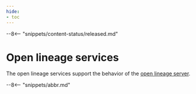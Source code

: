 ```yaml
---
hide:
- toc
---
```


<!-- SPDX-License-Identifier: CC-BY-4.0 -->
<!-- Copyright Contributors to the ODPi Egeria project 2020. -->

--8<-- "snippets/content-status/released.md"

# Open lineage services

The open lineage services support the behavior of the [open lineage server](/egeria-docs/concepts/open-lineage-server).


--8<-- "snippets/abbr.md"